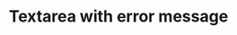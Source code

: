 ---
layout: pattern
categories: [patterns, text-input]
title: Textarea with error message
type: [detail-page]
permalink: /patterns/text-input/textarea/textarea-helpful-message/
overview: Lorem ipsum dolor sit amet, consectetur adipiscing elit, sed do eiusmod tempor incididunt ut labore et dolore magna aliqua. Interdum velit euismod in pellentesque. 
description: |
    
usa-link: "https://designsystem.digital.gov/components/text-input/"
specification: |
#spec:
text-label: Text label
text-type: error
### options: success (corresponding class: usa-input--success), error (corresponding class: usa-input--error), focus (corresponding class: usa-focus)
text-message: Helpful error message
## if text input with error message component (text-type = error), enter error message
class: usa-input--error
### options: usa-input--error , usa-input--success, usa-focus

yml: |
  
  text-label: Text label
  text-message: Helpful error message
  text-type: error
  ### text-type options: 
    ### success (corresponding class: usa-input--success)
    ### error (corresponding class: usa-input--error)
    ### focus (corresponding class: usa-focus)
  class: usa-input--success
  ### class options: 
    ### usa-input--error
    ### usa-input--success 
    ### usa-focus

jekyll: |

  "{% include patterns/text-input/textarea-message.md %}"

### Paths to view design and code... 
## designimg: can be used to show an image of the design until a coded version can be created. The htmlpath & csspath should be located in the pattens folder. Read more about creating coded components in /docs/creating-patterns 
# designimg: 

htmlpath: patterns/text-input/textarea-message.md
csspath: patterns/text-input/index.scss
---